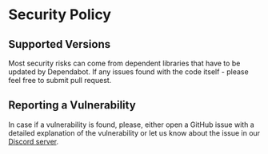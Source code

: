 # Security Policy

## Supported Versions

Most security risks can come from dependent libraries that have to be updated by Dependabot.
If any issues found with the code itself - please feel free to submit pull request.

## Reporting a Vulnerability

In case if a vulnerability is found, please, either open a GitHub issue with a detailed explanation of the vulnerability or let us know about the issue in our [Discord server](https://discord.gg/AJkW8Y4msF).
